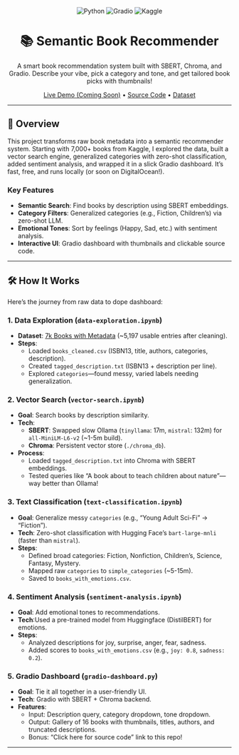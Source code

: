 <p align="center">
  <img src="https://img.shields.io/badge/Python-3.9%2B-blue?style=for-the-badge&logo=python" alt="Python">
  <img src="https://img.shields.io/badge/Gradio-Interactive%20UI-green?style=for-the-badge" alt="Gradio">
  <img src="https://img.shields.io/badge/Dataset-Kaggle-orange?style=for-the-badge" alt="Kaggle">
</p>

<h1 align="center">📚 Semantic Book Recommender</h1>

<p align="center">
  A smart book recommendation system built with SBERT, Chroma, and Gradio. Describe your vibe, pick a category and tone, and get tailored book picks with thumbnails!
</p>

<p align="center">
  <a href="http://your-droplet-ip:7860">Live Demo (Coming Soon)</a> • 
  <a href="https://github.com/iamdanielsuresh/book-recommender">Source Code</a> • 
  <a href="https://www.kaggle.com/datasets/dylanjcastillo/7k-books-with-metadata">Dataset</a>
</p>

---

## 🌟 Overview

This project transforms raw book metadata into a semantic recommender system. Starting with 7,000+ books from Kaggle, I explored the data, built a vector search engine, generalized categories with zero-shot classification, added sentiment analysis, and wrapped it in a slick Gradio dashboard. It’s fast, free, and runs locally (or soon on DigitalOcean!).

### Key Features
- **Semantic Search**: Find books by description using SBERT embeddings.
- **Category Filters**: Generalized categories (e.g., Fiction, Children’s) via zero-shot LLM.
- **Emotional Tones**: Sort by feelings (Happy, Sad, etc.) with sentiment analysis.
- **Interactive UI**: Gradio dashboard with thumbnails and clickable source code.

---

## 🛠️ How It Works

Here’s the journey from raw data to dope dashboard:

### 1. Data Exploration (`data-exploration.ipynb`)
- **Dataset**: [7k Books with Metadata](https://www.kaggle.com/datasets/dylanjcastillo/7k-books-with-metadata) (~5,197 usable entries after cleaning).
- **Steps**:
  - Loaded `books_cleaned.csv` (ISBN13, title, authors, categories, description).
  - Created `tagged_description.txt` (ISBN13 + description per line).
  - Explored `categories`—found messy, varied labels needing generalization.

### 2. Vector Search (`vector-search.ipynb`)
- **Goal**: Search books by description similarity.
- **Tech**:
  - **SBERT**: Swapped slow Ollama (`tinyllama`: 17m, `mistral`: 132m) for `all-MiniLM-L6-v2` (~1-5m build).
  - **Chroma**: Persistent vector store (`./chroma_db`).
- **Process**:
  - Loaded `tagged_description.txt` into Chroma with SBERT embeddings.
  - Tested queries like “A book about to teach children about nature”—way better than Ollama!

### 3. Text Classification (`text-classification.ipynb`)
- **Goal**: Generalize messy `categories` (e.g., “Young Adult Sci-Fi” → “Fiction”).
- **Tech**: Zero-shot classification with Hugging Face’s `bart-large-mnli` (faster than `mistral`).
- **Steps**:
  - Defined broad categories: Fiction, Nonfiction, Children’s, Science, Fantasy, Mystery.
  - Mapped raw `categories` to `simple_categories` (~5-15m).
  - Saved to `books_with_emotions.csv`.

### 4. Sentiment Analysis (`sentiment-analysis.ipynb`)
- **Goal**: Add emotional tones to recommendations.
- **Tech**:Used a pre-trained model from Huggingface (DistilBERT) for emotions.
- **Steps**:
  - Analyzed descriptions for joy, surprise, anger, fear, sadness.
  - Added scores to `books_with_emotions.csv` (e.g., `joy: 0.8`, `sadness: 0.2`).

### 5. Gradio Dashboard (`gradio-dashboard.py`)
- **Goal**: Tie it all together in a user-friendly UI.
- **Tech**: Gradio with SBERT + Chroma backend.
- **Features**:
  - Input: Description query, category dropdown, tone dropdown.
  - Output: Gallery of 16 books with thumbnails, titles, authors, and truncated descriptions.
  - Bonus: “Click here for source code” link to this repo!

---


